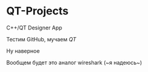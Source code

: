﻿# QT-Projects
C++/QT Designer App

Тестим GitHub, мучаем *QT*

Ну наверное

Вообщем будет это аналог wireshark (~я надеюсь~)
